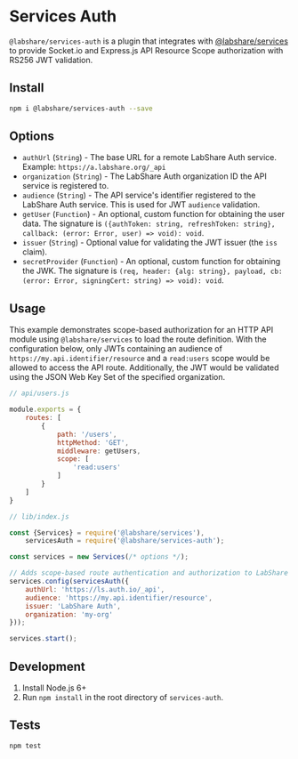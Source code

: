 # Services Auth

`@labshare/services-auth` is a plugin that integrates with [@labshare/services](https://www.npmjs.com/package/@labshare/services) to
provide Socket.io and Express.js API Resource Scope authorization with RS256 JWT validation.

## Install

```sh
npm i @labshare/services-auth --save
```

## Options

 * `authUrl` (`String`) - The base URL for a remote LabShare Auth service. Example: `https://a.labshare.org/_api`
 * `organization` (`String`) - The LabShare Auth organization ID the API service is registered to.
 * `audience` (`String`) - The API service's identifier registered to the LabShare Auth service. This is used for JWT `audience` validation.
 * `getUser` (`Function`) - An optional, custom function for obtaining the user data. The signature is `({authToken: string, refreshToken: string}, callback: (error: Error, user) => void): void`.
 * `issuer` (`String`) - Optional value for validating the JWT issuer (the `iss` claim).
 * `secretProvider` (`Function`) - An optional, custom function for obtaining the JWK. The signature is `(req, header: {alg: string}, payload, cb: (error: Error, signingCert: string) => void): void`.

## Usage

This example demonstrates scope-based authorization for an HTTP API module using `@labshare/services` to load the route definition.
With the configuration below, only JWTs containing an audience of `https://my.api.identifier/resource` and a `read:users` scope
would be allowed to access the API route. Additionally, the JWT would be validated using the JSON Web Key Set of the specified organization.

```js
// api/users.js

module.exports = {
    routes: [
        {
            path: '/users',
            httpMethod: 'GET',
            middleware: getUsers,
            scope: [
                'read:users'
            ]
        }
    ]
}
```

```js
// lib/index.js

const {Services} = require('@labshare/services'),
    servicesAuth = require('@labshare/services-auth');

const services = new Services(/* options */);

// Adds scope-based route authentication and authorization to LabShare Service routes and sockets
services.config(servicesAuth({
    authUrl: 'https://ls.auth.io/_api',
    audience: 'https://my.api.identifier/resource',
    issuer: 'LabShare Auth',
    organization: 'my-org'
}));

services.start();
```

## Development
1. Install Node.js 6+
2. Run `npm install` in the root directory of `services-auth`.

## Tests
`npm test`
